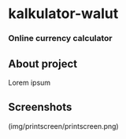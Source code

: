 # kalkulator-walut
### Online currency calculator

## About project
Lorem ipsum

## Screenshots
(img/printscreen/printscreen.png)


